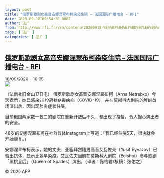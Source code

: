 ```yaml
---
layout: post
title: "俄罗斯歌剧女高音安娜涅翠布柯染疫住院 – 法国国际广播电台 - RFI"
date: 2020-09-18T09:54:31.000Z
author: 法广
from: http://www.rfi.fr//cn/contenu/20200918-%E4%BF%84%E7%BD%97%E6%96%AF%E6%AD%8C%E5%89%A7%E5%A5%B3%E9%AB%98%E9%9F%B3%E5%AE%89%E5%A8%9C%E6%B6%85%E7%BF%A0%E5%B8%83%E6%9F%AF%E6%9F%93%E7%96%AB%E4%BD%8F%E9%99%A2
tags: [ 法广 ]
categories: [ 法广 ]
---
```

<!--1600422871000-->
[俄罗斯歌剧女高音安娜涅翠布柯染疫住院 – 法国国际广播电台 - RFI](http://www.rfi.fr//cn/contenu/20200918-%E4%BF%84%E7%BD%97%E6%96%AF%E6%AD%8C%E5%89%A7%E5%A5%B3%E9%AB%98%E9%9F%B3%E5%AE%89%E5%A8%9C%E6%B6%85%E7%BF%A0%E5%B8%83%E6%9F%AF%E6%9F%93%E7%96%AB%E4%BD%8F%E9%99%A2)
------

<div>
<div>18/09/2020 - 10:35</div><img src="https://s.rfi.fr/media/display/e1aca422-f98d-11ea-b065-005056bf87d6/w:310/p:16x9/int0012b.200918163501.jpg"><div class="t-content__body u-clearfix">            <p>（法新社旧金山17日电）    俄罗斯歌剧女高音安娜涅翠布柯（Anna Netrebko）今天表示，她已感染2019冠状病毒疾病（COVID-19），并在莫斯科大剧院的解封首场演出后，因出现肺炎症状住院。</p><p>    目前俄国两家数一数二的剧院在重新开放后不久，都出现了疫情，令人担心演出者的安全。</p><p>    48岁的安娜涅翠布柯在社群媒体Instagram上写道：「我已经住院5天，很快就会开始康复。」</p><p>    安娜涅翠布柯表示，她的丈夫、亚塞拜然籍男高音艾瓦佐夫（Yusif Eyvazov）已验出抗体，显示比她早染疫。艾瓦佐夫目前在莫斯科大剧院（Bolshoi）参与歌剧「黑桃皇后」（Queen of Spades）演出。（译者：陈怡君/核稿：张佑之）</p>            <p class="t-copyright">© 2020 AFP</p>        </div>
</div>
